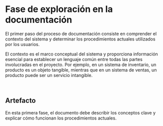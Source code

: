 # Fase de exploración en la documentación

El primer paso del proceso de documentación consiste en comprender el contexto del sistema y determinar los procedimientos actuales utilizados por los usuarios.

El contexto es el marco conceptual del sistema y proporciona información esencial para establecer un lenguaje común entre todas las partes involucradas en el proyecto. Por ejemplo, en un sistema de inventario, un producto es un objeto tangible, mientras que en un sistema de ventas, un producto puede ser un servicio intangible.

<br />


## Artefacto

En esta primera fase, el documento debe describir los conceptos clave y explicar cómo funcionan los procedimientos actuales.